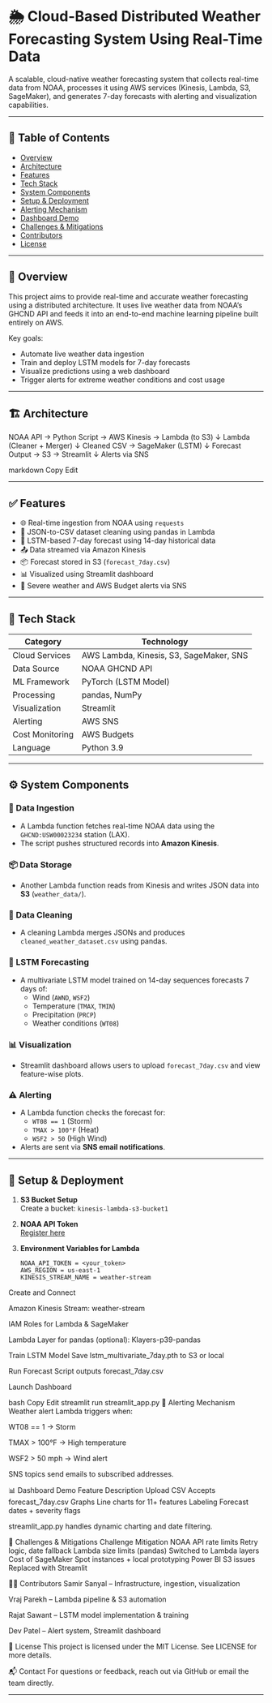 # 🌦️ Cloud-Based Distributed Weather Forecasting System Using Real-Time Data

A scalable, cloud-native weather forecasting system that collects real-time data from NOAA, processes it using AWS services (Kinesis, Lambda, S3, SageMaker), and generates 7-day forecasts with alerting and visualization capabilities.

---

## 📌 Table of Contents
- [Overview](#overview)
- [Architecture](#architecture)
- [Features](#features)
- [Tech Stack](#tech-stack)
- [System Components](#system-components)
- [Setup & Deployment](#setup--deployment)
- [Alerting Mechanism](#alerting-mechanism)
- [Dashboard Demo](#dashboard-demo)
- [Challenges & Mitigations](#challenges--mitigations)
- [Contributors](#contributors)
- [License](#license)

---

## 🧠 Overview

This project aims to provide real-time and accurate weather forecasting using a distributed architecture. It uses live weather data from NOAA’s GHCND API and feeds it into an end-to-end machine learning pipeline built entirely on AWS.

Key goals:
- Automate live weather data ingestion
- Train and deploy LSTM models for 7-day forecasts
- Visualize predictions using a web dashboard
- Trigger alerts for extreme weather conditions and cost usage

---

## 🏗️ Architecture

NOAA API → Python Script → AWS Kinesis → Lambda (to S3) ↓ Lambda (Cleaner + Merger) ↓ Cleaned CSV → SageMaker (LSTM) ↓ Forecast Output → S3 → Streamlit ↓ Alerts via SNS

markdown
Copy
Edit

---

## ✅ Features

- 🌐 Real-time ingestion from NOAA using `requests`
- 🧪 JSON-to-CSV dataset cleaning using pandas in Lambda
- 🧠 LSTM-based 7-day forecast using 14-day historical data
- 📤 Data streamed via Amazon Kinesis
- 📦 Forecast stored in S3 (`forecast_7day.csv`)
- 📊 Visualized using Streamlit dashboard
- 🔔 Severe weather and AWS Budget alerts via SNS

---

## 🧰 Tech Stack

| Category          | Technology                                      |
|-------------------|--------------------------------------------------|
| Cloud Services    | AWS Lambda, Kinesis, S3, SageMaker, SNS         |
| Data Source       | NOAA GHCND API                                  |
| ML Framework      | PyTorch (LSTM Model)                            |
| Processing        | pandas, NumPy                                   |
| Visualization     | Streamlit                                       |
| Alerting          | AWS SNS                                         |
| Cost Monitoring   | AWS Budgets                                     |
| Language          | Python 3.9                                      |

---

## ⚙️ System Components

### 🔁 Data Ingestion
- A Lambda function fetches real-time NOAA data using the `GHCND:USW00023234` station (LAX).
- The script pushes structured records into **Amazon Kinesis**.

### 📦 Data Storage
- Another Lambda function reads from Kinesis and writes JSON data into **S3** (`weather_data/`).

### 🧹 Data Cleaning
- A cleaning Lambda merges JSONs and produces `cleaned_weather_dataset.csv` using pandas.

### 🤖 LSTM Forecasting
- A multivariate LSTM model trained on 14-day sequences forecasts 7 days of:
  - Wind (`AWND`, `WSF2`)
  - Temperature (`TMAX`, `TMIN`)
  - Precipitation (`PRCP`)
  - Weather conditions (`WT08`)

### 📊 Visualization
- Streamlit dashboard allows users to upload `forecast_7day.csv` and view feature-wise plots.

### ⚠️ Alerting
- A Lambda function checks the forecast for:
  - `WT08 == 1` (Storm)
  - `TMAX > 100°F` (Heat)
  - `WSF2 > 50` (High Wind)
- Alerts are sent via **SNS email notifications**.

---

## 🚀 Setup & Deployment

1. **S3 Bucket Setup**  
   Create a bucket: `kinesis-lambda-s3-bucket1`

2. **NOAA API Token**  
   [Register here](https://www.ncdc.noaa.gov/cdo-web/token)

3. **Environment Variables for Lambda**
   ```env
   NOAA_API_TOKEN = <your_token>
   AWS_REGION = us-east-1
   KINESIS_STREAM_NAME = weather-stream
Create and Connect

Amazon Kinesis Stream: weather-stream

IAM Roles for Lambda & SageMaker

Lambda Layer for pandas (optional): Klayers-p39-pandas

Train LSTM Model Save lstm_multivariate_7day.pth to S3 or local

Run Forecast Script outputs forecast_7day.csv

Launch Dashboard

bash
Copy
Edit
streamlit run streamlit_app.py
📢 Alerting Mechanism
Weather alert Lambda triggers when:

WT08 == 1 → Storm

TMAX > 100°F → High temperature

WSF2 > 50 mph → Wind alert

SNS topics send emails to subscribed addresses.

📊 Dashboard Demo
Feature	Description
Upload CSV	Accepts forecast_7day.csv
Graphs	Line charts for 11+ features
Labeling	Forecast dates + severity flags

streamlit_app.py handles dynamic charting and date filtering.

🧱 Challenges & Mitigations
Challenge	Mitigation
NOAA API rate limits	Retry logic, date fallback
Lambda size limits (pandas)	Switched to Lambda layers
Cost of SageMaker	Spot instances + local prototyping
Power BI S3 issues	Replaced with Streamlit

👨‍💻 Contributors
Samir Sanyal – Infrastructure, ingestion, visualization

Vraj Parekh – Lambda pipeline & S3 automation

Rajat Sawant – LSTM model implementation & training

Dev Patel – Alert system, Streamlit dashboard

📄 License
This project is licensed under the MIT License. See LICENSE for more details.

📬 Contact
For questions or feedback, reach out via GitHub or email the team directly.

---

